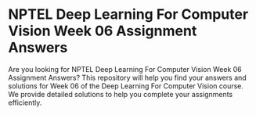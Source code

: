 # NPTEL Deep Learning For Computer Vision Week 06 Assignment Answers

Are you looking for NPTEL Deep Learning For Computer Vision Week 06 Assignment Answers? This repository will help you find your answers and solutions for Week 06 of the Deep Learning For Computer Vision course. We provide detailed solutions to help you complete your assignments efficiently.